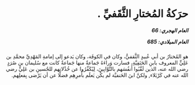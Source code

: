 <h1 dir="rtl">حرَكةُ المُختارِ الثَّقَفيِّ .</h1>

<h5 dir="rtl">العام الهجري:  66

العام الميلادي: 685

</h5>

<p dir="rtl">هو المُختارُ بن أبي عُبيدٍ الثَّقفيُّ، وكان في الكوفَة، وكان يَدعو إلى إمامةِ المَهْدِيِّ محمَّدِ بن عَلِيٍّ المعروف بابنِ الحَنَفِيَّةِ، فسارت وَراءَهُ جَماعةٌ منها جَماعةٌ كانت مع سُليمان بن صُرَدٍ رضي الله عنه، الذين لَقَّبُوا أَنفُسَهم بالتَّوَّابِينَ، لِيُكَفِّرُوا عن خُذْلانِهم للحُسينِ بن عَلِيٍّ رضي الله عنه في كَرْبَلاء, ولكنَّ ابنَ الحَنفيَّة لم يكُن يَعلَم بأَمرِهِم فضلًا عن أن يَرْضى بِفعلِهم.</p></br>
